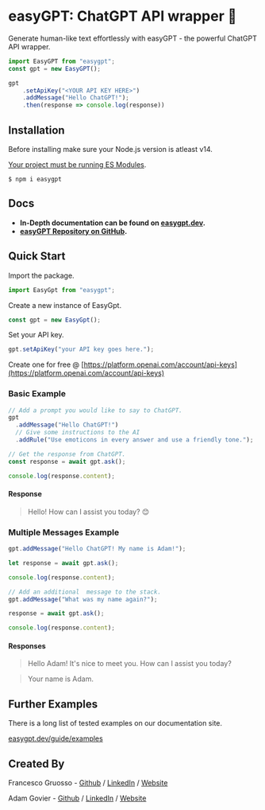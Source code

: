 # easyGPT: ChatGPT API wrapper 🤖

Generate human-like text effortlessly with easyGPT - the powerful ChatGPT API wrapper.

```javascript
import EasyGPT from "easygpt";
const gpt = new EasyGPT();

gpt
    .setApiKey("<YOUR API KEY HERE>")
    .addMessage("Hello ChatGPT!");
    .then(response => console.log(response))    
```

## Installation
Before installing make sure your Node.js version is atleast v14.

[Your project must be running ES Modules](https://easygpt.dev/guide/getting-started.html#setup).

```
$ npm i easygpt
```

## Docs
* **In-Depth documentation can be found on [easygpt.dev](https://easygpt.dev/).**
* **[easyGPT Repository on GitHub](https://github.com/FrancescoCoding/easyGPT).**

## Quick Start

Import the package.

```javascript
import EasyGpt from "easygpt";
```

Create a new instance of EasyGpt.

```javascript
const gpt = new EasyGpt();
```

Set your API key.

```javascript
gpt.setApiKey("your API key goes here.");
```

Create one for free @ [https://platform.openai.com/account/api-keys](https://platform.openai.com/account/api-keys)

### Basic Example

```javascript
// Add a prompt you would like to say to ChatGPT.
gpt
  .addMessage("Hello ChatGPT!")
  // Give some instructions to the AI
  .addRule("Use emoticons in every answer and use a friendly tone.");

// Get the response from ChatGPT.
const response = await gpt.ask();

console.log(response.content);
```
#### Response
> Hello! How can I assist you today? 😊

### Multiple Messages Example

```javascript
gpt.addMessage("Hello ChatGPT! My name is Adam!");

let response = await gpt.ask();

console.log(response.content);

// Add an additional  message to the stack.
gpt.addMessage("What was my name again?");

response = await gpt.ask();

console.log(response.content);
```

#### Responses
> Hello Adam! It's nice to meet you. How can I assist you today?

> Your name is Adam.


## Further Examples

There is a long list of tested examples on our documentation site.


[easygpt.dev/guide/examples](http://easygpt.dev/guide/examples.html)

## Created By

Francesco Gruosso - [Github](https://github.com/FrancescoCoding) / [LinkedIn](https://www.linkedin.com/in/fran-dev/) / [Website](https://fran-dev.com/portfolio)

Adam Govier - [Github](https://github.com/AdamGovier) / [LinkedIn](https://www.linkedin.com/in/adam-govier/) / [Website](https://adamgovier.co.uk/)